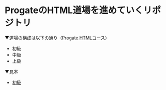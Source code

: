 # ProgateのHTML道場を進めていくリポジトリ

▼道場の構成は以下の通り（[Progate HTMLコース](https://prog-8.com/languages/html)）
- 初級
- 中級
- 上級





▼見本
- [初級](https://s3-ap-northeast-1.amazonaws.com/progate/shared/lessons/html/dojo/1/ja/answer/index.html)